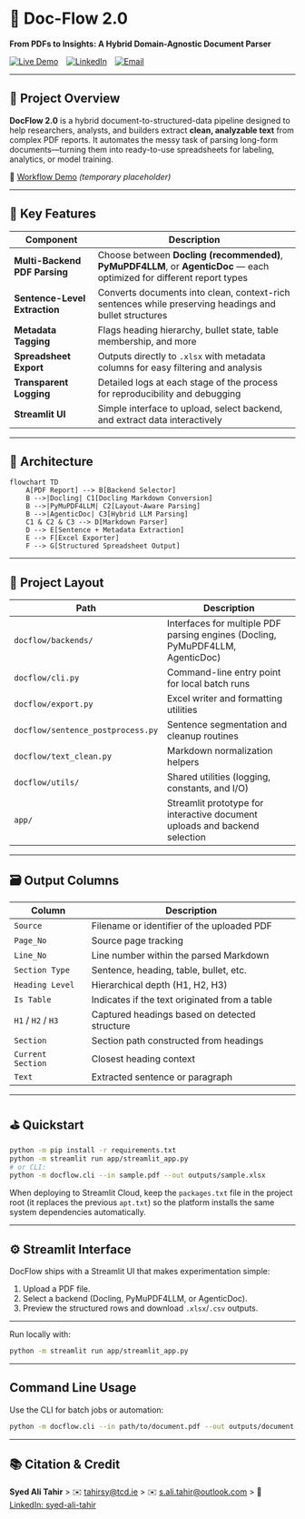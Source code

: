 # 📃 Doc-Flow 2.0

**From PDFs to Insights: A Hybrid Domain-Agnostic Document Parser**

[![Live Demo](https://img.shields.io/badge/Live%20Demo-Streamlit-orange?logo=streamlit)](https://doc-flow.streamlit.app/) [![LinkedIn](https://img.shields.io/badge/Author-LinkedIn-blue?logo=linkedin)](https://www.linkedin.com/in/salitahir/) [![Email](https://img.shields.io/badge/Email-s.ali.tahir%40outlook.com-blue?logo=microsoft-outlook)](mailto:s.ali.tahir@outlook.com)

---

## 📌 Project Overview

**DocFlow 2.0** is a hybrid document-to-structured-data pipeline designed to help researchers, analysts, and builders extract **clean, analyzable text** from complex PDF reports. It automates the messy task of parsing long-form documents—turning them into ready-to-use spreadsheets for labeling, analytics, or model training. 

📎 [Workflow Demo](#) *(temporary placeholder)*

---

## 🚀 Key Features

| Component                     | Description                                                                                                              |
|-------------------------------|--------------------------------------------------------------------------------------------------------------------------|
| **Multi-Backend PDF Parsing** | Choose between **Docling (recommended)**, **PyMuPDF4LLM**, or **AgenticDoc** — each optimized for different report types |
| **Sentence-Level Extraction** | Converts documents into clean, context-rich sentences while preserving headings and bullet structures                    |
| **Metadata Tagging**          | Flags heading hierarchy, bullet state, table membership, and more                                                        |
| **Spreadsheet Export**        | Outputs directly to `.xlsx` with metadata columns for easy filtering and analysis                                        |
| **Transparent Logging**       | Detailed logs at each stage of the process for reproducibility and debugging                                             |
| **Streamlit UI**              | Simple interface to upload, select backend, and extract data interactively                                               |

---

## 🧠 Architecture

```mermaid
flowchart TD
    A[PDF Report] --> B[Backend Selector]
    B -->|Docling| C1[Docling Markdown Conversion]
    B -->|PyMuPDF4LLM| C2[Layout-Aware Parsing]
    B -->|AgenticDoc| C3[Hybrid LLM Parsing]
    C1 & C2 & C3 --> D[Markdown Parser]
    D --> E[Sentence + Metadata Extraction]
    E --> F[Excel Exporter]
    F --> G[Structured Spreadsheet Output]
```

---

## 📂 Project Layout
| Path                               | Description                                                                    |
|------------------------------------|--------------------------------------------------------------------------------|
| `docflow/backends/`                | Interfaces for multiple PDF parsing engines (Docling, PyMuPDF4LLM, AgenticDoc) |
| `docflow/cli.py`                   | Command-line entry point for local batch runs                                  |
| `docflow/export.py`                | Excel writer and formatting utilities                                          |
| `docflow/sentence_postprocess.py`  | Sentence segmentation and cleanup routines                                     |
| `docflow/text_clean.py`            | Markdown normalization helpers                                                 |
| `docflow/utils/`                   | Shared utilities (logging, constants, and I/O)                                 |
| `app/`                             | Streamlit prototype for interactive document uploads and backend selection     |

---

## 🗃️ Output Columns
| Column              | Description                                                     |
|---------------------|-----------------------------------------------------------------|
| `Source`            | Filename or identifier of the uploaded PDF                      |
| `Page_No`           | Source page tracking                                            |
| `Line_No`           | Line number within the parsed Markdown                          |
| `Section Type`      | Sentence, heading, table, bullet, etc.                          |
| `Heading Level`     | Hierarchical depth (H1, H2, H3)                                 |
| `Is Table`          | Indicates if the text originated from a table                   |
| `H1` / `H2` / `H3`  | Captured headings based on detected structure                   |
| `Section`           | Section path constructed from headings                          |
| `Current Section`   | Closest heading context                                         |
| `Text`              | Extracted sentence or paragraph                                 |

---

## ⛳ Quickstart

```bash
python -m pip install -r requirements.txt
python -m streamlit run app/streamlit_app.py
# or CLI:
python -m docflow.cli --in sample.pdf --out outputs/sample.xlsx
```

When deploying to Streamlit Cloud, keep the `packages.txt` file in the project
root (it replaces the previous `apt.txt`) so the platform installs the same
system dependencies automatically.


---

## ⚙️ Streamlit Interface
DocFlow ships with a Streamlit UI that makes experimentation simple:
1. Upload a PDF file.
2. Select a backend (Docling, PyMuPDF4LLM, or AgenticDoc).
3. Preview the structured rows and download `.xlsx`/`.csv` outputs.
---

Run locally with:
```bash
python -m streamlit run app/streamlit_app.py
```

---

## Command Line Usage
Use the CLI for batch jobs or automation:
```bash
python -m docflow.cli --in path/to/document.pdf --out outputs/document.xlsx --backend docling
```
---

## 📚 Citation & Credit

**Syed Ali Tahir** >
✉️ [tahirsy@tcd.ie](mailto:tahirsy@tcd.ie) >
✉️ [s.ali.tahir@outlook.com](mailto:s.ali.tahir@outlook.com) >
🔗 [LinkedIn: syed-ali-tahir](https://www.linkedin.com/in/salitahir/)
